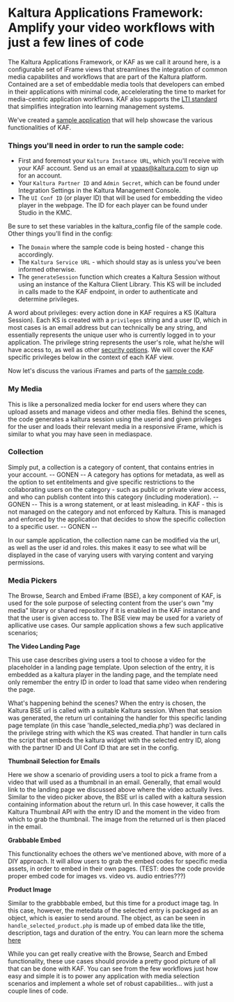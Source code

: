 # Kaltura Applications Framework: Amplify your video workflows with just a few lines of code #

The Kaltura Applications Framework, or KAF as we call it around here, is a configurable set of iFrame views that streamlines the integration of common media capabilites and workflows that are part of the Kaltura platform. Contained are a set of embeddable media tools that developers can embed in their applications with minimal code, accelelerating the time to market for media-centric application workflows. 
KAF also supports the [LTI standard](https://en.wikipedia.org/wiki/Learning_Tools_Interoperability) that simplifies integration into learning management systems. 

We've created a [sample application](link) that will help showcase the various functionalities of KAF. 

### Things you'll need in order to run the sample code: ###

- First and foremost your `Kaltura Instance URL`, which you'll receive with your KAF account. Send us an email at vpaas@kaltura.com to sign up for an account. 
- Your `Kaltura Partner ID` and `Admin Secret`, which can be found under Integration Settings in the Kaltura Management Console. 
- The `UI Conf ID` (or player ID) that will be used for embedding the video player in the webpage. The ID for each player can be found under Studio in the KMC. 

Be sure to set these variables in the kaltura_config file of the sample code. Other things you'll find in the config: 
- The `Domain` where the sample code is being hosted - change this accordingly.
- The `Kaltura Service URL` - which should stay as is unless you've been informed otherwise. 
- The `generateSession` function which creates a Kaltura Session without using an instance of the Kaltura Client Library. This KS will be included in calls made to the KAF endpoint, in order to authenticate and determine privileges. 

A word about privileges: every action done in KAF requires a KS (Kaltura Session). Each KS is created with a `privileges` string and a user ID, which in most cases is an email address but can technically be any string, and essentially represents the unique user who is currently logged in to your application. The privilege string represents the user's role, what he/she will have access to, as well as other [security options](https://knowledge.kaltura.com/kaltura-mediaspacekaltura-application-framework-kaf-roles-and-permissions). We will cover the KAF specific privileges below in the context of each KAF view.

Now let's discuss the various iFrames and parts of the [sample code](link). 

### My Media ###

This is like a personalized media locker for end users where they can upload assets and manage videos and other media files. 
Behind the scenes, the code  generates a kaltura session using the userid and given privileges for the user and loads their relevant media in a responsive iFrame, which is similar to what you may have seen in mediaspace. 

### Collection ###

Simply put, a collection is a category of content, that contains entries in your account. 
-- GONEN --
A category has options for metadata, as well as the option to set entitelments and give specific restrictions to the collaborating users on the category - such as public or private view access, and who can publish content into this category (including moderation). 
-- GONEN -- This is a wrong statement, or at least misleading. in KAF - this is not managed on the category and not enforced by Kaltura. This is managed and enforced by the application that decides to show the specific collection to a specific user.
-- GONEN -- 

In our sample application, the collection name can be modified via the url, as well as the user id and roles. this makes it easy to see what will be displayed in the case of varying users with varying content and varying permissions. 

### Media Pickers ###

The Browse, Search and Embed iFrame (BSE), a key component of KAF, is used for the sole purpose of selecting content from the user's own "my media" library or shared repository if it is enabled in the KAF instance and that the user is given access to. The BSE view may be used for a variety of apllicative use cases. Our sample application shows a few such applicative scenarios; 

**The Video Landing Page**

This use case describes giving users a tool to choose a video for the placeholder in a landing page template. Upon selection of the entry, it is embedded as a kaltura player in the landing page, and the template need only remember the entry ID in order to load that same video when rendering the page. 

What's happening behind the scenes? When the entry is chosen, the Kaltura BSE url is called with a suitable Kaltura session. When that session was generated, the return url containing the handler for this specific landing page template (in this case 'handle_selected_media.php') was declared in the privilege string with which the KS was created. That handler in turn calls the script that embeds the kaltura widget with the selected entry ID, along with the partner ID and UI Conf ID that are set in the config. 

**Thumbnail Selection for Emails**

Here we show a scenario of providing users a tool to pick a frame from a video that will used as a thumbnail in an email. Generally, that email would link to the landing page we discussed above where the video actually lives. 
Similar to the video picker above, the BSE url is called with a kaltura session containing information about the return url. In this case however, it calls the Kaltura Thumbnail API with the entry ID and the moment in the video from which to grab the thumbnail. The image from the returned url is then placed in the email. 

**Grabbable Embed**

This functionality echoes the others we've mentioned above, with more of a DIY approach. It will allow users to grab the embed codes for specific media assets, in order to embed in their own pages. (TEST: does the code provide proper embed code for images vs. video vs. audio entries???)

**Product Image**

Similar to the grabbbable embed, but this time for a product image tag. In this case, however, the metedata of the selected entry is packaged as an object, which is easier to send around. The object, as can be seen in `handle_selected_product.php` is made up of embed data like the title, description, tags and duration of the entry. You can learn more the schema [here](https://developers.google.com/search/docs/data-types/video)


While you can get really creative with the Browse, Search and Embed functionality, these use cases should provide a pretty good picture of all that can be done with KAF. You can see from the few workflows just how easy and simple it is to power any application with media selection scenarios and implement a whole set of robust capabilities... with just a couple lines of code. 



